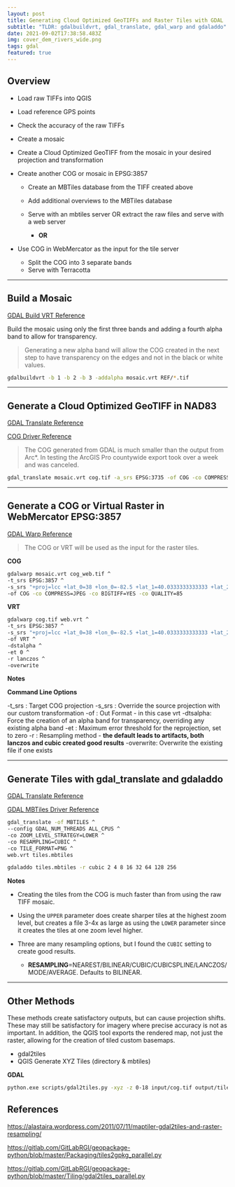 ```yaml
---
layout: post
title: Generating Cloud Optimized GeoTIFFs and Raster Tiles with GDAL
subtitle: "TLDR: gdalbuildvrt, gdal_translate, gdal_warp and gdaladdo"
date: 2021-09-02T17:38:58.483Z
img: cover_dem_rivers_wide.png
tags: gdal
featured: true
---
```

## Overview

* Load raw TIFFs into QGIS
* Load reference GPS points
* Check the accuracy of the raw TIFFs
* Create a mosaic
* Create a Cloud Optimized GeoTIFF from the mosaic in your desired projection and transformation
* Create another COG or mosaic in EPSG:3857

  * Create an MBTiles database from the TIFF created above
  * Add additional overviews to the MBTiles database
  * Serve with an mbtiles server OR extract the raw files and serve with a web server

    * **OR** 
* Use COG in WebMercator as the input for the tile server

  * Split the COG into 3 separate bands
  * Serve with Terracotta

- - -

## Build a Mosaic

[GDAL Build VRT Reference](https://gdal.org/programs/gdalbuildvrt.html)

Build the mosaic using only the first three bands and adding a fourth alpha band to allow for transparency. 

> Generating a new alpha band will allow the COG created in the next step to have transparency on the edges and not in the black or white values.

```bash
gdalbuildvrt -b 1 -b 2 -b 3 -addalpha mosaic.vrt REF/*.tif
```

- - -

## Generate a Cloud Optimized GeoTIFF in NAD83

[GDAL Translate Reference](https://gdal.org/programs/gdal_translate.html)

[COG Driver Reference](https://gdal.org/drivers/raster/cog.html)

> The COG generated from GDAL is much smaller than the output from Arc*. In testing the ArcGIS Pro countywide export took over a week and was canceled.

```bash
gdal_translate mosaic.vrt cog.tif -a_srs EPSG:3735 -of COG -co COMPRESS=JPEG -co BIGTIFF=YES -co QUALITY=85
```

- - -

## Generate a COG or Virtual Raster in WebMercator EPSG:3857

[GDAL Warp Reference](https://gdal.org/programs/gdalwarp.html)

> The COG or VRT will be used as the input for the raster tiles.

**COG**

```bash
gdalwarp mosaic.vrt cog_web.tif ^
-t_srs EPSG:3857 ^
-s_srs "+proj=lcc +lat_0=38 +lon_0=-82.5 +lat_1=40.0333333333333 +lat_2=38.7333333333333 +x_0=600000 +y_0=0 +ellps=GRS80 +towgs84=-0.9956,1.9013,0.5215,0.025915,0.009246,0.011599,-0.00062 +units=us-ft +no_defs" ^
-of COG -co COMPRESS=JPEG -co BIGTIFF=YES -co QUALITY=85
```

**VRT**

```bash
gdalwarp cog.tif web.vrt ^
-t_srs EPSG:3857 ^
-s_srs "+proj=lcc +lat_0=38 +lon_0=-82.5 +lat_1=40.0333333333333 +lat_2=38.7333333333333 +x_0=600000 +y_0=0 +ellps=GRS80 +towgs84=-0.9956,1.9013,0.5215,0.025915,0.009246,0.011599,-0.00062 +units=us-ft +no_defs" ^
-of VRT ^
-dstalpha ^
-et 0 ^
-r lanczos ^
-overwrite
```

**Notes**

**Command Line Options**

\-t_srs	: Target COG projection
-s_srs	: Override the source projection with our custom transformation
-of		 : Out Format - in this case vrt
-dtsalpha: Force the creation of an alpha band for transparency, overriding any existing alpha band
-et		 : Maximum error threshold for the reprojection, set to zero
-r		   : Resampling method - **the default leads to artifacts, both lanczos and cubic created good results**
-overwrite: Overwrite the existing file if one exists

- - -

## Generate Tiles with gdal_translate and gdaladdo

[GDAL Translate Reference](https://gdal.org/programs/gdal_translate.html)

[GDAL MBTiles Driver Reference](https://gdal.org/drivers/raster/mbtiles.html)

```bash
gdal_translate -of MBTILES ^
--config GDAL_NUM_THREADS ALL_CPUS ^
-co ZOOM_LEVEL_STRATEGY=LOWER ^
-co RESAMPLING=CUBIC ^
-co TILE_FORMAT=PNG ^
web.vrt tiles.mbtiles
```

```bash
gdaladdo tiles.mbtiles -r cubic 2 4 8 16 32 64 128 256
```

**Notes**

* Creating the tiles from the COG is much faster than from using the raw TIFF mosaic.
* Using the `UPPER` parameter does create sharper tiles at the highest zoom level, but creates a file 3-4x as large as using the `LOWER` parameter since it creates the tiles at one zoom level higher.
* Three are many resampling options, but  I found the `CUBIC` setting to create good results.

  * **RESAMPLING**=NEAREST/BILINEAR/CUBIC/CUBICSPLINE/LANCZOS/MODE/AVERAGE. Defaults to BILINEAR.

- - -

## Other Methods

These methods create satisfactory outputs, but can cause projection shifts. These may still be satisfactory for imagery where precise accuracy is not as important. In addition, the QGIS tool exports the rendered map, not just the raster, allowing for the creation of tiled custom basemaps.

* gdal2tiles
* QGIS Generate XYZ Tiles (directory & mbtiles)

**GDAL**

```bash
python.exe scripts/gdal2tiles.py -xyz -z 0-18 input/cog.tif output/tiles
```

## References

<https://alastaira.wordpress.com/2011/07/11/maptiler-gdal2tiles-and-raster-resampling/>

<https://gitlab.com/GitLabRGI/geopackage-python/blob/master/Packaging/tiles2gpkg_parallel.py>

<https://gitlab.com/GitLabRGI/geopackage-python/blob/master/Tiling/gdal2tiles_parallel.py>